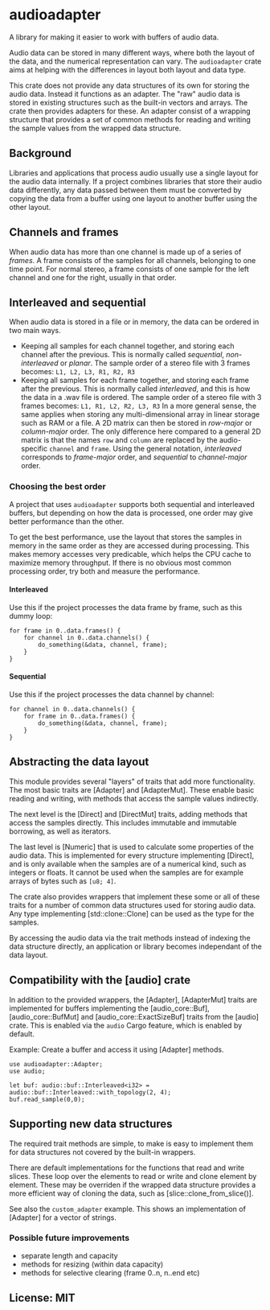 # audioadapter

A library for making it easier to work with buffers of audio data.

Audio data can be stored in many different ways,
where both the layout of the data, and the numerical representation can vary.
The `audioadapter` crate aims at helping with the differences
in layout both layout and data type.

This crate does not provide any data structures of its own
for storing the audio data.
Instead it functions as an adapter.
The "raw" audio data is stored in existing structures
such as the built-in vectors and arrays.
The crate then provides adapters for these.
An adapter consist of a wrapping structure that provides
a set of common methods for reading and writing the sample values
from the wrapped data structure. 


## Background
Libraries and applications that process audio usually use
a single layout for the audio data internally.
If a project combines libraries that store their audio data differently,
any data passed between them must be converted
by copying the data from a buffer using one layout
to another buffer using the other layout.

## Channels and frames
When audio data has more than one channel is made up of a series of _frames_.
A frame consists of the samples for all channels, belonging to one time point.
For normal stereo, a frame consists of one sample for the left channel
and one for the right, usually in that order.

## Interleaved and sequential
When audio data is stored in a file or in memory,
the data can be ordered in two main ways.
- Keeping all samples for each channel together,
  and storing each channel after the previous.
  This is normally called _sequential_, _non-interleaved_ or _planar_.
  The sample order of a stereo file with 3 frames becomes:
  `L1, L2, L3, R1, R2, R3`
- Keeping all samples for each frame together,
  and storing each frame after the previous.
  This is normally called _interleaved_, and this is how the data in a .wav file is ordered.
  The sample order of a stereo file with 3 frames becomes:
  `L1, R1, L2, R2, L3, R3`
In a more general sense, the same applies when storing
any multi-dimensional array in linear storage such as RAM or a file.
A 2D matrix can then be stored in _row-major_ or _column-major_ order.
The only difference here compared to a general 2D matrix is that the names `row` and `column`
are replaced by the audio-specific `channel` and `frame`.
Using the general notation, _interleaved_ corresponds to _frame-major_ order,
and _sequential_ to _channel-major_ order.

### Choosing the best order
A project that uses `audioadapter` supports both sequential and interleaved buffers,
but depending on how the data is processed, one order may give better performance than the other.

To get the best performance, use the layout that stores the samples in memory
in the same order as they are accessed during processing.
This makes memory accesses very predicable, which helps the CPU cache to maximize memory throughput.
If there is no obvious most common processing order,
try both and measure the performance.

#### Interleaved
Use this if the project processes the data frame by frame, such as this dummy loop:
```ignore
for frame in 0..data.frames() {
    for channel in 0..data.channels() {
        do_something(&data, channel, frame);
    }
}
```

#### Sequential
Use this if the project processes the data channel by channel:
```ignore
for channel in 0..data.channels() {
    for frame in 0..data.frames() {
        do_something(&data, channel, frame);
    }
}
```

## Abstracting the data layout
This module provides several "layers" of traits that add more functionality.
The most basic traits are [Adapter] and [AdapterMut].
These enable basic reading and writing, with methods that access the sample values
indirectly.

The next level is the [Direct] and [DirectMut] traits,
adding methods that access the samples directly.
This includes immutable and immutable borrowing, as well as iterators.

The last level is [Numeric] that is used to calculate some properties of the audio data.
This is implemented for every structure implementing [Direct],
and is only available when the samples are of a numerical kind, such as integers or floats.
It cannot be used when the samples are for example arrays of bytes such as `[u8; 4]`.

The crate also provides wrappers that implement these some or all of these traits
for a number of common data structures used for storing audio data.
Any type implementing [std::clone::Clone] can be used as the type for the samples.

By accessing the audio data via the trait methods instead
of indexing the data structure directly,
an application or library becomes independant of the data layout.

## Compatibility with the [audio] crate
In addition to the provided wrappers, the [Adapter], [AdapterMut] traits are implemented for
buffers implementing the [audio_core::Buf], [audio_core::BufMut] and [audio_core::ExactSizeBuf]
traits from the [audio] crate.
This is enabled via the `audio` Cargo feature, which is enabled by default.

Example: Create a buffer and access it using [Adapter] methods.
```
use audioadapter::Adapter;
use audio;

let buf: audio::buf::Interleaved<i32> = audio::buf::Interleaved::with_topology(2, 4);
buf.read_sample(0,0);
```


## Supporting new data structures
The required trait methods are simple, to make is easy to implement them for
data structures not covered by the built-in wrappers.

There are default implementations for the functions that read and write slices.
These loop over the elements to read or write and clone element by element.
These may be overriden if the wrapped data structure provides a more efficient way
of cloning the data, such as [slice::clone_from_slice()].

See also the `custom_adapter` example.
This shows an implementation of [Adapter]
for a vector of strings.

### Possible future improvements
- separate length and capacity
- methods for resizing (within data capacity)
- methods for selective clearing (frame 0..n, n..end etc)

## License: MIT
